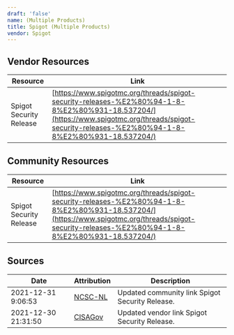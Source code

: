 ```yaml
---
draft: 'false'
name: (Multiple Products)
title: Spigot (Multiple Products)
vendor: Spigot
---
```


## Vendor Resources
| Resource | Link |
| --- | --- |
| Spigot Security Release | [https://www.spigotmc.org/threads/spigot-security-releases-%E2%80%94-1-8-8%E2%80%931-18.537204/](https://www.spigotmc.org/threads/spigot-security-releases-%E2%80%94-1-8-8%E2%80%931-18.537204/) |

## Community Resources
| Resource | Link |
| --- | --- |
| Spigot Security Release | [https://www.spigotmc.org/threads/spigot-security-releases-%E2%80%94-1-8-8%E2%80%931-18.537204/](https://www.spigotmc.org/threads/spigot-security-releases-%E2%80%94-1-8-8%E2%80%931-18.537204/) |


## Sources
| Date | Attribution | Description |
| --- | --- | --- |
| 2021-12-31 9:06:53 | [NCSC-NL](https://github.com/NCSC-NL/log4shell/blob/main/software/README.md) | Updated community link Spigot Security Release.  |
| 2021-12-30 21:31:50 | [CISAGov](https://raw.githubusercontent.com/cisagov/log4j-affected-db/develop/README.md) | Updated vendor link Spigot Security Release.  |
